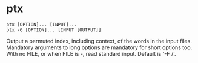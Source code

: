 # ptx

```
ptx [OPTION]... [INPUT]...
ptx -G [OPTION]... [INPUT [OUTPUT]]
```

Output a permuted index, including context, of the words in the input files.
Mandatory arguments to long options are mandatory for short options too.
With no FILE, or when FILE is -, read standard input. Default is '-F /'.